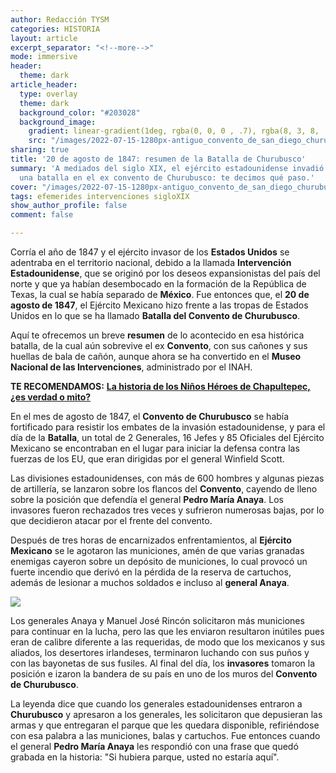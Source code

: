 ```yaml
---
author: Redacción TYSM
categories: HISTORIA
layout: article
excerpt_separator: "<!--more-->"
mode: immersive
header:
  theme: dark
article_header:
  type: overlay
  theme: dark
  background_color: "#203028"
  background_image:
    gradient: linear-gradient(1deg, rgba(0, 0, 0 , .7), rgba(8, 3, 8, .9))
    src: "/images/2022-07-15-1280px-antiguo_convento_de_san_diego_churubusco-_coyoacan_01.jpeg"
sharing: true
title: '20 de agosto de 1847: resumen de la Batalla de Churubusco'
summary: 'A mediados del siglo XIX, el ejército estadounidense invadió México y libró
  una batalla en el ex convento de Churubusco: te decimos qué paso.'
cover: "/images/2022-07-15-1280px-antiguo_convento_de_san_diego_churubusco-_coyoacan_01.jpeg"
tags: efemerides intervenciones sigloXIX
show_author_profile: false
comment: false

---
```

Corría el año de 1847 y el ejército invasor de los **Estados Unidos** se adentraba en el territorio nacional, debido a la llamada **Intervención Estadounidense**, que se originó por los deseos expansionistas del país del norte y que ya habían desembocado en la formación de la República de Texas, la cual se había separado de **México**. Fue entonces que, el **20 de agosto de 1847**, el Ejército Mexicano hizo frente a las tropas de Estados Unidos en lo que se ha llamado **Batalla del Convento de Churubusco**.

Aquí te ofrecemos un breve **resumen** de lo acontecido en esa histórica batalla, de la cual aún sobrevive el ex **Convento**, con sus cañones y sus huellas de bala de cañón, aunque ahora se ha convertido en el **Museo Nacional de las Intervenciones**, administrado por el INAH.

**TE RECOMENDAMOS:** [**La historia de los Niños Héroes de Chapultepec, ¿es verdad o mito?**](https://blog.tonoysumariachi.com/historia/2022/06/30/la-historia-de-los-ninos-heroes-de-chapultepec-es-verdad-o-mito.html)

En el mes de agosto de 1847, el **Convento de Churubusco** se había fortificado para resistir los embates de la invasión estadounidense, y para el día de la **Batalla**, un total de 2 Generales, 16 Jefes y 85 Oficiales del Ejército Mexicano se encontraban en el lugar para iniciar la defensa contra las fuerzas de los EU, que eran dirigidas por el general Winfield Scott.

Las divisiones estadounidenses, con más de 600 hombres y algunas piezas de artillería, se lanzaron sobre los flancos del **Convento**, cayendo de lleno sobre la posición que defendía el general **Pedro María Anaya**. Los invasores fueron rechazados tres veces y sufrieron numerosas bajas, por lo que decidieron atacar por el frente del convento.

Después de tres horas de encarnizados enfrentamientos, al **Ejército Mexicano** se le agotaron las municiones, amén de que varias granadas enemigas cayeron sobre un depósito de municiones, lo cual provocó un fuerte incendio que derivó en la pérdida de la reserva de cartuchos, además de lesionar a muchos soldados e incluso al **general Anaya**.

![](https://upload.wikimedia.org/wikipedia/commons/thumb/9/90/Batalla_de_Churubusco-19_y_20_de_agosto_de_1847.jpg/1024px-Batalla_de_Churubusco-19_y_20_de_agosto_de_1847.jpg)

Los generales Anaya y Manuel José Rincón solicitaron más municiones para continuar en la lucha, pero las que les enviaron resultaron inútiles pues eran de calibre diferente a las requeridas, de modo que los mexicanos y sus aliados, los desertores irlandeses, terminaron luchando con sus puños y con las bayonetas de sus fusiles. Al final del día, los **invasores** tomaron la posición e izaron la bandera de su país en uno de los muros del **Convento de Churubusco**.

La leyenda dice que cuando los generales estadounidenses entraron a **Churubusco** y apresaron a los generales, les solicitaron que depusieran las armas y que entregaran el parque que les quedara disponible, refiriéndose con esa palabra a las municiones, balas y cartuchos. Fue entonces cuando el general **Pedro María Anaya** les respondió con una frase que quedó grabada en la historia: "Si hubiera parque, usted no estaría aquí".